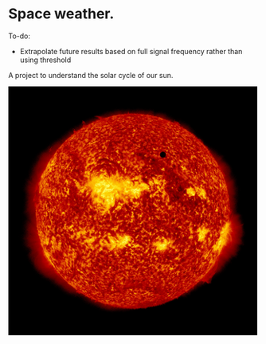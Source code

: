 # Space weather.

To-do:
* Extrapolate future results based on full signal frequency rather than using threshold

A project to understand the solar cycle of our sun.

<img src="TransitOfVenus.jpg" alt="image" width="500" height="auto">
